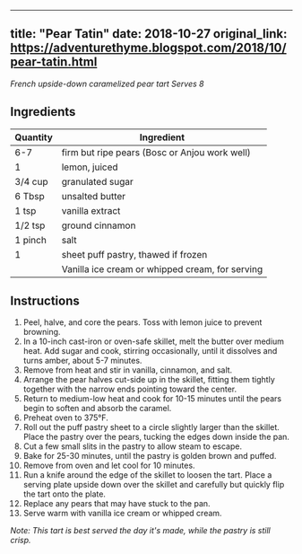 <!-- filepath: /home/zacox/code/blogspot/adventurethyme/posts/2018-10-27-pear-tatin-formatted.md -->
---
title: "Pear Tatin"
date: 2018-10-27
original_link: https://adventurethyme.blogspot.com/2018/10/pear-tatin.html
---

_French upside-down caramelized pear tart_
_Serves 8_

## Ingredients

| Quantity | Ingredient |
| -------- | ---------- |
| 6-7 | firm but ripe pears (Bosc or Anjou work well) |
| 1 | lemon, juiced |
| 3/4 cup | granulated sugar |
| 6 Tbsp | unsalted butter |
| 1 tsp | vanilla extract |
| 1/2 tsp | ground cinnamon |
| 1 pinch | salt |
| 1 | sheet puff pastry, thawed if frozen |
| | Vanilla ice cream or whipped cream, for serving |

## Instructions

1. Peel, halve, and core the pears. Toss with lemon juice to prevent browning.
2. In a 10-inch cast-iron or oven-safe skillet, melt the butter over medium heat. Add sugar and cook, stirring occasionally, until it dissolves and turns amber, about 5-7 minutes.
3. Remove from heat and stir in vanilla, cinnamon, and salt.
4. Arrange the pear halves cut-side up in the skillet, fitting them tightly together with the narrow ends pointing toward the center.
5. Return to medium-low heat and cook for 10-15 minutes until the pears begin to soften and absorb the caramel.
6. Preheat oven to 375°F.
7. Roll out the puff pastry sheet to a circle slightly larger than the skillet. Place the pastry over the pears, tucking the edges down inside the pan.
8. Cut a few small slits in the pastry to allow steam to escape.
9. Bake for 25-30 minutes, until the pastry is golden brown and puffed.
10. Remove from oven and let cool for 10 minutes.
11. Run a knife around the edge of the skillet to loosen the tart. Place a serving plate upside down over the skillet and carefully but quickly flip the tart onto the plate.
12. Replace any pears that may have stuck to the pan.
13. Serve warm with vanilla ice cream or whipped cream.

_Note: This tart is best served the day it's made, while the pastry is still crisp._
